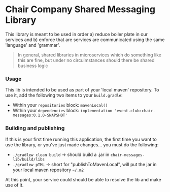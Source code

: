 # Chair Company Shared Messaging Library

This library is meant to be used in order a) reduce boiler plate in our services and b) enforce that are services are communicated using the same 'language' and 'grammar'.

> In general, shared libraries in microservices which do something like this are fine, but under no circuimstances should there be shared business logic

### Usage

This lib is intended to be used as part of your 'local maven' repository. To use it, add the following two items to your `build.gradle`:

* Within your `repositories` block: `mavenLocal()`
* Within your `dependencies` block: `implementation 'event.club:chair-messages:0.1.0-SNAPSHOT'`

### Building and publishing

If this is your first time running this application, the first time you want to use the library, or you've just made changes... you must do the following:

* `./gradlew clean build` -> should build a .jar in `chair-messages-lib/build/libs`
* `./gradlew pTML` -> short for "publishToMavenLocal", will put the jar in your local maven repository `~/.m2`

At this point, your service could should be able to resolve the lib and make use of it.